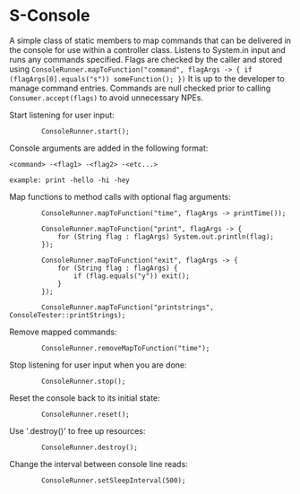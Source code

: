 # S-Console
A simple class of static members to map commands that can be delivered in the console for use within a controller class. Listens to System.in input and runs any commands specified. Flags are checked by the caller and stored using `ConsoleRunner.mapToFunction("command", flagArgs -> { if (flagArgs[0].equals("s")) someFunction(); })` It is up to the developer to manage command entries. Commands are null checked prior to calling `Consumer.accept(flags)` to avoid unnecessary NPEs.

Start listening for user input:


```
        ConsoleRunner.start();
```

Console arguments are added in the following format:

```
<command> -<flag1> -<flag2> -<etc...>

example: print -hello -hi -hey
```

Map functions to method calls with optional flag arguments:

```
        ConsoleRunner.mapToFunction("time", flagArgs -> printTime());
        
        ConsoleRunner.mapToFunction("print", flagArgs -> {
            for (String flag : flagArgs) System.out.println(flag);
        });
        
        ConsoleRunner.mapToFunction("exit", flagArgs -> {
            for (String flag : flagArgs) {
                if (flag.equals("y")) exit();
            }
        });
        
        ConsoleRunner.mapToFunction("printstrings", ConsoleTester::printStrings);
```

Remove mapped commands:

```
        ConsoleRunner.removeMapToFunction("time");
```

Stop listening for user input when you are done:

```
        ConsoleRunner.stop();
```

Reset the console back to its initial state:

```
        ConsoleRunner.reset();
```

Use '.destroy()' to free up resources:

```
        ConsoleRunner.destroy();
```

Change the interval between console line reads:

```
        ConsoleRunner.setSleepInterval(500);
```

